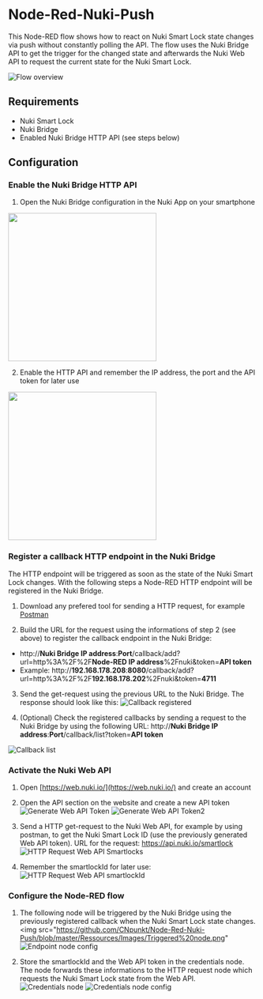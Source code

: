 Node-Red-Nuki-Push
==================

This Node-RED flow shows how to react on Nuki Smart Lock state changes via push without constantly polling the API.
The flow uses the Nuki Bridge API to get the trigger for the changed state and afterwards the Nuki Web API to request the current state for the Nuki Smart Lock.

![Flow overview](https://github.com/CNpunkt/Node-Red-Nuki-Push/blob/master/Ressources/Images/Flow%20overview.png "Flow overview")

## Requirements
 - Nuki Smart Lock
 - Nuki Bridge
 - Enabled Nuki Bridge HTTP API (see steps below)



## Configuration
### Enable the Nuki Bridge HTTP API
1. Open the Nuki Bridge configuration in the Nuki App on your smartphone
<img src="https://github.com/CNpunkt/Node-Red-Nuki-Push/blob/master/Ressources/Images/Open%20Nuki%20Bride%20configuration.png" width="300"> 

2. Enable the HTTP API and remember the IP address, the port and the API token for later use
<img src="https://github.com/CNpunkt/Node-Red-Nuki-Push/blob/master/Ressources/Images/Enable%20HTTP%20API.png" width="300">



### Register a callback HTTP endpoint in the Nuki Bridge
The HTTP endpoint will be triggered as soon as the state of the Nuki Smart Lock changes. With the following steps a Node-RED HTTP endpoint will be registered in the Nuki Bridge.

1. Download any prefered tool for sending a HTTP request, for example [Postman](https://www.postman.com/)

2. Build the URL for the request using the informations of step 2 (see above) to register the callback endpoint in the Nuki Bridge:
 - http://**Nuki Bridge IP address**:**Port**/callback/add?url=http%3A%2F%2F**Node-RED IP address**%2Fnuki&token=**API token**
 - Example: http://**192.168.178.208**:**8080**/callback/add?url=http%3A%2F%2F**192.168.178.202**%2Fnuki&token=**4711**

3. Send the get-request using the previous URL to the Nuki Bridge. The response should look like this:
![Callback registered](https://github.com/CNpunkt/Node-Red-Nuki-Push/blob/master/Ressources/Images/Callback%20registered.png "Callback registered")

4. (Optional) Check the registered callbacks by sending a request to the Nuki Bridge by using the following URL: http://**Nuki Bridge IP address**:**Port**/callback/list?token=**API token**

![Callback list](https://github.com/CNpunkt/Node-Red-Nuki-Push/blob/master/Ressources/Images/Callback%20list.png "Callback list")



### Activate the Nuki Web API
1. Open [https://web.nuki.io/](https://web.nuki.io/) and create an account

2. Open the API section on the website and create a new API token
![Generate Web API Token](https://github.com/CNpunkt/Node-Red-Nuki-Push/blob/master/Ressources/Images/Generate%20Web%20API%20Token.png "Generate Web API Token")
![Generate Web API Token2](https://github.com/CNpunkt/Node-Red-Nuki-Push/blob/master/Ressources/Images/Generate%20Web%20API%20Token2.png "Generate Web API Token2")

3. Send a HTTP get-request to the Nuki Web API, for example by using postman, to get the Nuki Smart Lock ID (use the previously generated Web API token). URL for the request: https://api.nuki.io/smartlock
![HTTP Request Web API Smartlocks](https://github.com/CNpunkt/Node-Red-Nuki-Push/blob/master/Ressources/Images/HTTP%20Request%20Web%20API%20get%20Smartlocks.png "HTTP Request Web API Smartlocks")

4. Remember the smartlockId for later use:
![HTTP Request Web API smartlockId](https://github.com/CNpunkt/Node-Red-Nuki-Push/blob/master/Ressources/Images/HTTP%20Request%20Web%20API%20smartlockID.png "HTTP Request Web API smartlockId")



### Configure the Node-RED flow
1. The following node will be triggered by the Nuki Bridge using the previously registered callback when the Nuki Smart Lock state changes.
<img src="https://github.com/CNpunkt/Node-Red-Nuki-Push/blob/master/Ressources/Images/Triggered%20node.png"
![Endpoint node config](https://github.com/CNpunkt/Node-Red-Nuki-Push/blob/master/Ressources/Images/Endpoint%20node%20config.png "Endpoint node config")

2. Store the smartlockId and the Web API token in the credentials node. The node forwards these informations to the HTTP request node which requests the Nuki Smart Lock state from the Web API.
![Credentials node](https://github.com/CNpunkt/Node-Red-Nuki-Push/blob/master/Ressources/Images/Credentials%20node.png "Credentials node")
![Credentials node config](https://github.com/CNpunkt/Node-Red-Nuki-Push/blob/master/Ressources/Images/Credentials%20node%20config.png "Credentials node config")
